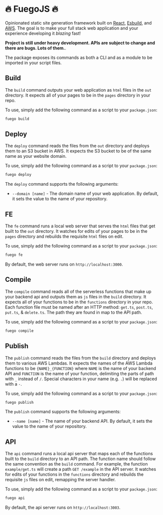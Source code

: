 # 🔥 FuegoJS 🔥

Opinionated static site generation framework built on [React](https://reactjs.org/), [Esbuild](https://esbuild.github.io/), and [AWS](https://aws.amazon.com/). The goal is to make your full stack web application and your experience developing it _blazing_ fast!

**Project is still under heavy development. APIs are subject to change and there are bugs. Lots of them.**.

The package exposes its commands as both a CLI and as a module to be imported in your script files.

## Build

The `build` command outputs your web application as `html` files in the `out` directory. It expects all of your pages to be in the `pages` directory in your repo.

To use, simply add the following command as a script to your `package.json`:

```bash
fuego build
```

## Deploy

The `deploy` command reads the files from the `out` directory and deploys them to an S3 bucket in AWS. It expects the S3 bucket to be of the same name as your website domain.

To use, simply add the following command as a script to your `package.json`:

```bash
fuego deploy
```

The `deploy` command supports the following arguments:

- `--domain [name]` - The domain name of your web application. By default, it sets the value to the name of your repository.

## FE

The `fe` command runs a local web server that serves the `html` files that get built to the `out` directory. It watches for edits of your pages to be in the `pages` directory and rebuilds the requisite `html` files on edit.

To use, simply add the following command as a script to your `package.json`:

```bash
fuego fe
```

By default, the web server runs on `http://localhost:3000`.

## Compile

The `compile` command reads all of the serverless functions that make up your backend api and outputs them as `js` files in the `build` directory. It expects all of your functions to be in the `functions` directory in your repo. Each function file must be named after an HTTP method: `get.ts`, `post.ts`, `put.ts`, & `delete.ts`. The path they are found in map to the API path.

To use, simply add the following command as a script to your `package.json`:

```bash
fuego compile
```

## Publish

The `publish` command reads the files from the `build` directory and deploys them to various AWS Lambdas. It expects the names of the AWS Lambda functions to be `{NAME}_{FUNCTION}` where `NAME` is the name of your backend API and `FUNCTION` is the name of your function, delimiting the parts of path with `_` instead of `/`. Special characters in your name (e.g. `.`) will be replaced with a `-`.

To use, simply add the following command as a script to your `package.json`:

```bash
fuego publish
```

The `publish` command supports the following arguments:

- `--name [name]` - The name of your backend API. By default, it sets the value to the name of your repository.

## API

The `api` command runs a local api server that maps each of the functions built to the `build` directory to an API path. The function name should follow the same convention as the `build` command. For example, the function `example/get.ts` will create a path `GET /example` in the API server. It watches for edits of your functions in the `functions` directory and rebuilds the requisite `js` files on edit, remapping the server handler.

To use, simply add the following command as a script to your `package.json`:

```bash
fuego api
```

By default, the api server runs on `http://localhost:3003`.
